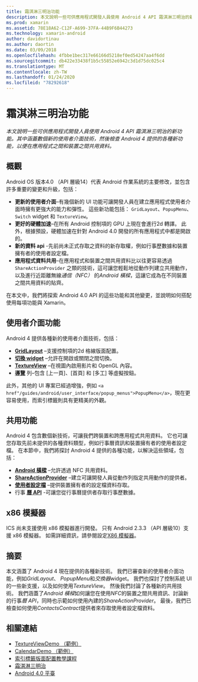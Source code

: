 ```yaml
---
title: 霜淇淋三明治功能
description: 本文說明一些可供應用程式開發人員使用 Android 4 API 霜淇淋三明治的新功能。 其中涵蓋數個新的使用者介面技術，然後檢查 Android 4 提供的各種新功能，以便在應用程式之間和裝置之間共用資料。
ms.prod: xamarin
ms.assetid: 78E18A62-C12F-A699-37FA-44B9F6B44273
ms.technology: xamarin-android
author: davidortinau
ms.author: daortin
ms.date: 03/09/2018
ms.openlocfilehash: 4fbbe1bec317e66166d5218ef0ed54247aa4f6dd
ms.sourcegitcommit: db422e33438f1b5c55852e6942c3d1d75dc025c4
ms.translationtype: MT
ms.contentlocale: zh-TW
ms.lasthandoff: 01/24/2020
ms.locfileid: "78292618"
---
```

# <a name="ice-cream-sandwich-features"></a>霜淇淋三明治功能

_本文說明一些可供應用程式開發人員使用 Android 4 API 霜淇淋三明治的新功能。其中涵蓋數個新的使用者介面技術，然後檢查 Android 4 提供的各種新功能，以便在應用程式之間和裝置之間共用資料。_

## <a name="overview"></a>概觀

Android OS 版本4.0 （API 層級14）代表 Android 作業系統的主要修改，並包含許多重要的變更和升級，包括：

- **更新的使用者介面**–有幾個新的 UI 功能可讓開發人員在建立應用程式使用者介面時擁有更強大的能力和彈性。 這些新功能包括： `GridLayout`、`PopupMenu`、`Switch` widget 和 `TextureView`。
- **更好的硬體加速**–在所有 Android 控制項的 GPU 上現在會進行2d 轉譯。 此外，根據預設，硬體加速在針對 Android 4.0 開發的所有應用程式中都是開啟的。
- **新的資料 api** -先前尚未正式存取之資料的新存取權，例如行事歷數據和裝置擁有者的使用者設定檔。
- **應用程式資料共用**–在應用程式和裝置之間共用資料比以往更容易透過 `ShareActionProvider` 之類的技術，這可讓您輕鬆地從動作列建立共用動作，以及進行近距離無線*通信（NFC）* 的*Android 橫樑*，這讓它成為在不同裝置之間共用資料的貼齊。

在本文中，我們將探索 Android 4.0 API 的這些功能和其他變更，並說明如何搭配使用每項功能與 Xamarin。

## <a name="user-interface-features"></a>使用者介面功能

Android 4 提供各種新的使用者介面技術，包括：

- **[GridLayout](~/android/user-interface/layouts/grid-layout.md)** –支援控制項的2d 格線版面配置。
- **[切換 widget](~/android/user-interface/controls/switch.md)** –允許在開啟或關閉之間切換。
- **[TextureView](~/android/user-interface/controls/texture-view.md)** –在視圖內啟用影片和 OpenGL 內容。
- **[導覽](~/android/user-interface/controls/navigation-bar.md)** 列–包含 [上一頁]、[首頁] 和 [多工] 等虛擬按鈕。

此外，其他的 UI 專案已經過增強，例如 `<a href"/guides/android/user_interface/popup_menus">PopupMenu</a>`，現在更容易使用，而索引標籤則具有更精美的外觀。

## <a name="sharing-features"></a>共用功能

Android 4 包含數個新技術，可讓我們跨裝置和跨應用程式共用資料。 它也可讓您存取先前未提供的各種資料類型，例如行事曆資訊和裝置擁有者的使用者設定檔。 在本節中，我們將探討 Android 4 提供的各種功能，以解決這些領域，包括：

- **[Android 橫樑](~/android/platform/android-beam.md)** –允許透過 NFC 共用資料。
- **[ShareActionProvider](~/android/user-interface/controls/action-bar.md)** –建立可讓開發人員從動作列指定共用動作的提供者。
- **[使用者設定檔](~/android/user-interface/user-profile.md)** –提供裝置擁有者的設定檔資料存取。
- 行事 **[曆 API](~/android/user-interface/controls/calendar.md)** -可讓您從行事曆提供者存取行事歷數據。

## <a name="x86-emulators"></a>x86 模擬器

ICS 尚未支援使用 x86 模擬器進行開發。 只有 Android 2.3.3 （API 層級10）支援 x86 模擬器。 如需詳細資訊，請參閱設定[X86 模擬器](~/android/get-started/installation/android-emulator/index.md)。

## <a name="summary"></a>摘要

本文涵蓋了 Android 4 現在提供的各種新技術。 我們已審查新的使用者介面功能，例如*GridLayout*、 *PopupMenu*和*交換器*widget。 我們也探討了控制系統 UI 的一些新支援，以及如何使用*TextureView*。 然後我們討論了各種新的共用技術。 我們涵蓋了*Android 橫樑*如何讓您在使用*NFC*的裝置之間共用資訊、討論新的行事*曆 API*，同時也示範如何使用內建的*ShareActionProvider*。
最後，我們已檢查如何使用*ContactsContract*提供者來存取使用者設定檔資料。

## <a name="related-links"></a>相關連結

- [TextureViewDemo （範例）](https://docs.microsoft.com/samples/xamarin/monodroid-samples/textureviewdemo)
- [CalendarDemo （範例）](https://docs.microsoft.com/samples/xamarin/monodroid-samples/calendardemo)
- [索引標籤版面配置教學課程](~/android/user-interface/layouts/tab-layout/index.md)
- [霜淇淋三明治](https://developer.android.com/about/versions/android-4.0-highlights.html)
- [Android 4.0 平臺](https://developer.android.com/about/versions/android-4.0.html)
